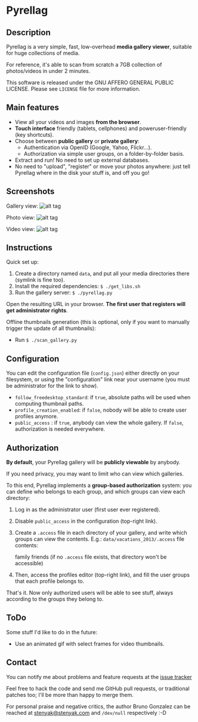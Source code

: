 Pyrellag
========

Description
-----------

Pyrellag is a very simple, fast, low-overhead **media gallery viewer**, suitable for huge collections of media.

For reference, it's able to scan from scratch a 7GB collection of photos/videos in under 2 minutes.

This software is released under the GNU AFFERO GENERAL PUBLIC LICENSE. Please see `LICENSE` file for more information.

Main features
-------------

 - View all your videos and images **from the browser**.
 - **Touch interface** friendly (tablets, cellphones) and poweruser-friendly (key shortcuts).
 - Choose between **public gallery** or **private gallery**:
   - Authentication via OpenID (Google, Yahoo, Flickr...).
   - Authorization via simple user groups, on a folder-by-folder basis.
 - Extract and run! No need to set up external databases.
 - No need to "upload", "register" or move your photos anywhere: just tell Pyrellag where in the disk your stuff is, and off you go!


Screenshots
-----------

Gallery view:
![alt tag](https://raw.github.com/stenyak/pyrellag/master/screenshots/gallery_view.png)

Photo view:
![alt tag](https://raw.github.com/stenyak/pyrellag/master/screenshots/photo_view.png)

Video view:
![alt tag](https://raw.github.com/stenyak/pyrellag/master/screenshots/video_view.png)


Instructions
------------

Quick set up:
 1. Create a directory named `data`, and put all your media directories there (symlink is fine too).
 2. Install the required dependencies: `$ ./get_libs.sh`
 3. Run the gallery server: `$ ./pyrellag.py`

Open the resulting URL in your browser. **The first user that registers will get administrator rights**.


Offline thumbnails generation (this is optional, only if you want to manually trigger the update of all thumbnails):
 - Run `$ ./scan_gallery.py`


Configuration
-------------

You can edit the configuration file (`config.json`) either directly on your filesystem, or using the "configuration" link near your username (you must be administrator for the link to show).

 - `follow_freedesktop_standard`: if `true`, absolute paths will be used when computing thumbnail paths.
 - `profile_creation_enabled`: if `false`, nobody will be able to create user profiles anymore.
 - `public_access` : if `true`, anybody can view the whole gallery. If `false`, authorization is needed everywhere.

Authorization
-------------

**By default**, your Pyrellag gallery will be **publicly viewable** by anybody.

If you need privacy, you may want to limit who can view which galleries.

To this end, Pyrellag implements a **group-based authorization** system: you can define who belongs to each group, and which groups can view each directory:

 1. Log in as the administrator user (first user ever registered).
 2. Disable `public_access` in the configuration (top-right link).
 3. Create a `.access` file in each directory of your gallery, and write which groups can view the contents. E.g.: `data/vacations_2013/.access` file contents:

    family
    friends
(if no `.access` file exists, that directory won't be accessible)

 4. Then, access the profiles editor (top-right link), and fill the user groups that each profile belongs to.

That's it. Now only authorized users will be able to see stuff, always according to the groups they belong to.


ToDo
----

Some stuff I'd like to do in the future:
 - Use an animated gif with select frames for video thumbnails.

Contact
-------

You can notify me about problems and feature requests at the [issue tracker](https://github.com/stenyak/pyrellag/issues)

Feel free to hack the code and send me GitHub pull requests, or traditional patches too; I'll be more than happy to merge them.

For personal praise and negative critics, the author Bruno Gonzalez can be reached at [stenyak@stenyak.com](mailto:stenyak@stenyak.com) and `/dev/null` respectively :-D

